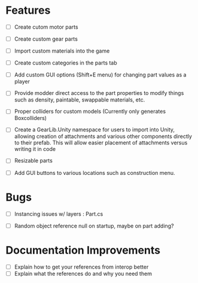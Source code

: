 # Features
- [ ] Create cutom motor parts
- [ ] Create custom gear parts
- [ ] Import custom materials into the game
- [ ] Create custom categories in the parts tab
- [ ] Add custom GUI options (Shift+E menu) for changing part values as a player
- [ ] Provide modder direct access to the part properties to modify things such as density, paintable, swappable materials, etc.
- [ ] Proper colliders for custom models (Currently only generates Boxcolliders)
- [ ] Create a GearLib.Unity namespace for users to import into Unity, allowing creation of attachments and various other components directly to their prefab. This will allow easier placement of attachments versus writing it in code
- [ ] Resizable parts
- [ ] Add GUI buttons to various locations such as construction menu.


# Bugs
- [ ] Instancing issues w/ layers : Part.cs
- [ ] Random object reference null on startup, maybe on part adding?


# Documentation Improvements
- [ ] Explain how to get your references from interop better
- [ ] Explain what the references do and why you need them